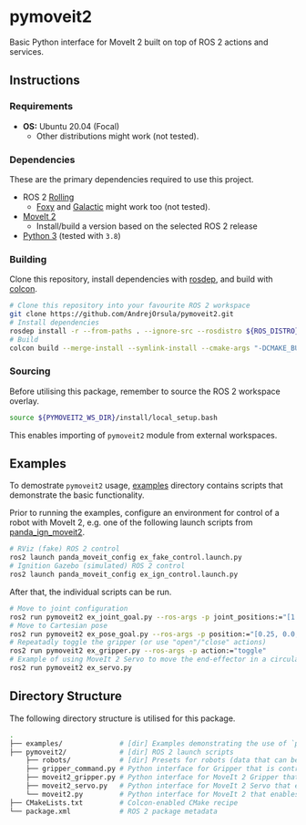 # pymoveit2

Basic Python interface for MoveIt 2 built on top of ROS 2 actions and services.

## Instructions

### Requirements

- **OS:** Ubuntu 20.04 (Focal)
  - Other distributions might work (not tested).

### Dependencies

These are the primary dependencies required to use this project.

- ROS 2 [Rolling](https://docs.ros.org/en/rolling/Installation.html)
  - [Foxy](https://docs.ros.org/en/galactic/Installation.html) and [Galactic](https://docs.ros.org/en/galactic/Installation.html) might work too (not tested).
- [MoveIt 2](https://moveit.ros.org/install-moveit2/binary)
  - Install/build a version based on the selected ROS 2 release
- [Python 3](https://www.python.org/downloads) (tested with `3.8`)

### Building

Clone this repository, install dependencies with [rosdep](https://github.com/ros-infrastructure/rosdep), and build with [colcon](https://colcon.readthedocs.io).

```bash
# Clone this repository into your favourite ROS 2 workspace
git clone https://github.com/AndrejOrsula/pymoveit2.git
# Install dependencies
rosdep install -r --from-paths . --ignore-src --rosdistro ${ROS_DISTRO}
# Build
colcon build --merge-install --symlink-install --cmake-args "-DCMAKE_BUILD_TYPE=Release"
```

### Sourcing

Before utilising this package, remember to source the ROS 2 workspace overlay.

```bash
source ${PYMOVEIT2_WS_DIR}/install/local_setup.bash
```

This enables importing of `pymoveit2` module from external workspaces.

## Examples

To demostrate `pymoveit2` usage, [examples](./examples) directory contains scripts that demonstrate the basic functionality.

Prior to running the examples, configure an environment for control of a robot with MoveIt 2, e.g. one of the following launch scripts from [panda_ign_moveit2](https://github.com/AndrejOrsula/panda_ign_moveit2).

```bash
# RViz (fake) ROS 2 control
ros2 launch panda_moveit_config ex_fake_control.launch.py
# Ignition Gazebo (simulated) ROS 2 control
ros2 launch panda_moveit_config ex_ign_control.launch.py
```

After that, the individual scripts can be run.

```bash
# Move to joint configuration
ros2 run pymoveit2 ex_joint_goal.py --ros-args -p joint_positions:="[1.57, -1.57, 0.0, -1.57, 0.0, 1.57, 0.7854]"
# Move to Cartesian pose
ros2 run pymoveit2 ex_pose_goal.py --ros-args -p position:="[0.25, 0.0, 1.0]" -p quat_xyzw:="[0.0, 0.0, 0.0, 1.0]"
# Repeatadly toggle the gripper (or use "open"/"close" actions)
ros2 run pymoveit2 ex_gripper.py --ros-args -p action:="toggle"
# Example of using MoveIt 2 Servo to move the end-effector in a circular motion
ros2 run pymoveit2 ex_servo.py
```

## Directory Structure

The following directory structure is utilised for this package.

```bash
.
├── examples/              # [dir] Examples demonstrating the use of `pymoveit2`
├── pymoveit2/             # [dir] ROS 2 launch scripts
    ├── robots/            # [dir] Presets for robots (data that can be extracted from URDF/SRDF)
    ├── gripper_command.py # Python interface for Gripper that is controlled by GripperCommand
    ├── moveit2_gripper.py # Python interface for MoveIt 2 Gripper that is controlled by JointTrajectoryController
    ├── moveit2_servo.py   # Python interface for MoveIt 2 Servo that enables real-time control in Cartesian Space
    └── moveit2.py         # Python interface for MoveIt 2 that enables planning and execution of trajectories
├── CMakeLists.txt         # Colcon-enabled CMake recipe
└── package.xml            # ROS 2 package metadata
```
